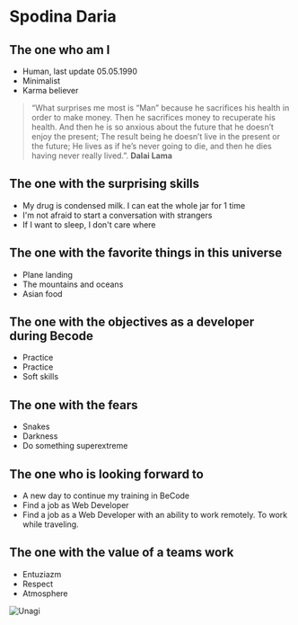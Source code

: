 # Spodina Daria 
## The one who am I 
- Human, last update 05.05.1990
- Minimalist
- Karma believer 

> “What surprises me most is “Man” because he sacrifices his health in order to make money. Then he sacrifices money to recuperate his health. And then he is so anxious about the future that he doesn’t enjoy the present; The result being he doesn’t live in the present or the future; He lives as if he’s never going to die, and then he dies having never really lived.”.
**Dalai Lama** 
 
 ## The one with the surprising skills
- My drug is condensed milk. I can eat the whole jar for 1 time
- I'm not afraid to start a conversation with strangers
- If I want to sleep, I don't care where

## The one with the favorite things in this universe
- Plane landing
- The mountains and oceans
- Asian food

## The one with the objectives as a developer during Becode 
- Practice
- Practice
- Soft skills

## The one with the fears 
- Snakes 
- Darkness 
- Do something superextreme

## The one who is looking forward to
- A new day to continue my training in BeCode
- Find a job as Web Developer 
- Find a job as a Web Developer with an ability to work remotely. To work while traveling.

## The one with the value of a teams work 

- Entuziazm
- Respect
- Atmosphere


![Unagi](https://media.giphy.com/media/JOe7JxOiMg61ogl6fH/giphy.gif)
















